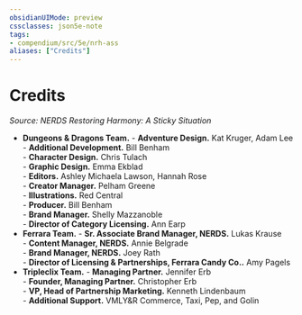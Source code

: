 ```yaml
---
obsidianUIMode: preview
cssclasses: json5e-note
tags:
- compendium/src/5e/nrh-ass
aliases: ["Credits"]
---
```

# Credits
*Source: NERDS Restoring Harmony: A Sticky Situation* 

- **Dungeons & Dragons Team.**     - **Adventure Design.** Kat Kruger, Adam Lee    
        - **Additional Development.** Bill Benham    
        - **Character Design.** Chris Tulach    
        - **Graphic Design.** Emma Ekblad    
        - **Editors.** Ashley Michaela Lawson, Hannah Rose    
        - **Creator Manager.** Pelham Greene    
        - **Illustrations.** Red Central    
        - **Producer.** Bill Benham    
        - **Brand Manager.** Shelly Mazzanoble    
        - **Director of Category Licensing.** Ann Earp    
- **Ferrara Team.**     - **Sr. Associate Brand Manager, NERDS.** Lukas Krause    
        - **Content Manager, NERDS.** Annie Belgrade    
        - **Brand Manager, NERDS.** Joey Rath    
        - **Director of Licensing & Partnerships, Ferrara Candy Co..** Amy Pagels    
- **Tripleclix Team.**     - **Managing Partner.** Jennifer Erb    
        - **Founder, Managing Partner.** Christopher Erb    
        - **VP, Head of Partnership Marketing.** Kenneth Lindenbaum    
        - **Additional Support.** VMLY&R Commerce, Taxi, Pep, and Golin